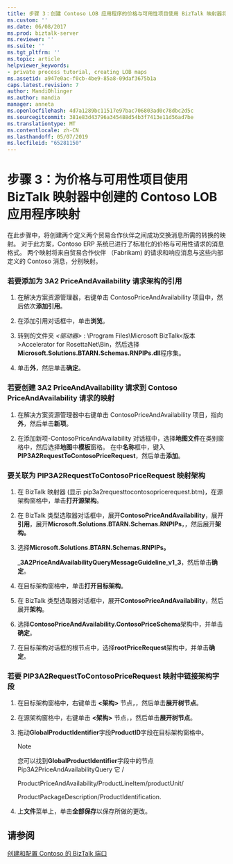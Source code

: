 ```yaml
---
title: 步骤 3：创建 Contoso LOB 应用程序的价格与可用性项目使用 BizTalk 映射器将映射 |Microsoft Docs
ms.custom: ''
ms.date: 06/08/2017
ms.prod: biztalk-server
ms.reviewer: ''
ms.suite: ''
ms.tgt_pltfrm: ''
ms.topic: article
helpviewer_keywords:
- private process tutorial, creating LOB maps
ms.assetid: a947e0ac-f0cb-4be9-85a8-09daf3675b1a
caps.latest.revision: 7
author: MandiOhlinger
ms.author: mandia
manager: anneta
ms.openlocfilehash: 4d7a1289bc11517e97bac706803ad0c78dbc2d5c
ms.sourcegitcommit: 381e83d43796a345488d54b3f7413e11d56ad7be
ms.translationtype: MT
ms.contentlocale: zh-CN
ms.lasthandoff: 05/07/2019
ms.locfileid: "65281150"
---
```

# <a name="step-3-creating-the-contoso-lob-application-maps-for-the-price-and-availability-project-using-biztalk-mapper"></a>步骤 3：为价格与可用性项目使用 BizTalk 映射器中创建的 Contoso LOB 应用程序映射
在此步骤中，将创建两个定义两个贸易合作伙伴之间成功交换消息所需的转换的映射。 对于此方案，Contoso ERP 系统已进行了标准化的价格与可用性请求的消息格式。 两个映射将来自贸易合作伙伴 （Fabrikam) 的请求和响应消息与这些内部定义的 Contoso 消息，分别映射。  
  
### <a name="to-add-a-reference-for-the-3a2-priceandavailability-request-schema"></a>若要添加为 3A2 PriceAndAvailability 请求架构的引用  
  
1.  在解决方案资源管理器，右键单击 ContosoPriceAndAvailability 项目中，然后依次**添加引用**。  
  
2.  在添加引用对话框中，单击**浏览**。  
  
3.  转到的文件夹 *\<驱动器\>* : \Program Files\Microsoft BizTalk\<版本\>Accelerator for RosettaNet\Bin，然后选择**Microsoft.Solutions.BTARN.Schemas.RNPIPs.dll**程序集。  
  
4.  单击**外**，然后单击**确定**。  
  
### <a name="to-create-the-3a2-priceandavailability-request-to-contoso-priceandavailability-request-map"></a>若要创建 3A2 PriceAndAvailability 请求到 Contoso PriceAndAvailability 请求的映射  
  
1.  在解决方案资源管理器中右键单击 ContosoPriceAndAvailability 项目，指向**外**，然后单击**新项**。  
  
2.  在添加新项-ContosoPriceAndAvailability 对话框中，选择**地图文件**在类别窗格中，然后选择**地图**中**模板**窗格。 在中**名称**框中，键入**PIP3A2RequestToContosoPriceRequest**，然后单击**添加**。  
  
### <a name="to-associate-the-schemas-for-the-pip3a2requesttocontosopricerequest-map"></a>要关联为 PIP3A2RequestToContosoPriceRequest 映射架构  
  
1.  在 BizTalk 映射器 (显示 pip3a2requesttocontosopricerequest.btm)，在源架构窗格中，单击**打开源架构**。  
  
2.  在 BizTalk 类型选取器对话框中，展开**ContosoPriceAndAvailability**，展开**引用**，展开**Microsoft.Solutions.BTARN.Schemas.RNPIPs**，，然后展开**架构。**  
  
3.  选择**Microsoft.Solutions.BTARN.Schemas.RNPIPs。**  
  
     **_3A2PriceAndAvailabilityQueryMessageGuideline_v1_3**，然后单击**确定**。  
  
4.  在目标架构窗格中，单击**打开目标架构**。  
  
5.  在 BizTalk 类型选取器对话框中，展开**ContosoPriceAndAvailability**，然后展开**架构**。  
  
6.  选择**ContosoPriceAndAvailability.ContosoPriceSchema**架构中，并单击**确定**。  
  
7.  在目标架构对话框的根节点中，选择**rootPriceRequest**架构中，并单击**确定**。  
  
### <a name="to-link-schema-fields-in-the-pip3a2requesttocontosopricerequest-map"></a>若要 PIP3A2RequestToContosoPriceRequest 映射中链接架构字段  
  
1.  在目标架构窗格中，右键单击 **\<架构\>** 节点，，然后单击**展开树节点**。  
  
2.  在源架构窗格中，右键单击 **\<架构\>** 节点，，然后单击**展开树节点**。  
  
3.  拖动**GlobalProductIdentifier**字段**ProductID**字段在目标架构窗格中。  
  
    > [!NOTE]
    >  您可以找到**GlobalProductIdentifier**字段中的节点 Pip3A2PriceAndAvailabilityQuery 它 /  
    >   
    >  ProductPriceAndAvailability/ProductLineItem/productUnit/  
    >   
    >  ProductPackageDescription/ProductIdentification.  
  
4.  上**文件**菜单上，单击**全部保存**以保存所做的更改。  
  
## <a name="see-also"></a>请参阅  
 [创建和配置 Contoso 的 BizTalk 端口](../../adapters-and-accelerators/accelerator-rosettanet/creating-and-configuring-biztalk-ports-for-contoso.md)